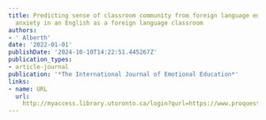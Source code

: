 ```yaml
---
title: Predicting sense of classroom community from foreign language enjoyment and
  anxiety in an English as a foreign language classroom
authors:
- ' Alberth'
date: '2022-01-01'
publishDate: '2024-10-10T14:22:51.445267Z'
publication_types:
- article-journal
publication: '*The International Journal of Emotional Education*'
links:
- name: URL
  url: 
    http://myaccess.library.utoronto.ca/login?qurl=https://www.proquest.com/docview/2726480798?accountid=14771&bdid=38384&_bd=4qbMWYxaL4OigEH5qyslT%2F%2F1M80%3D
---
```

